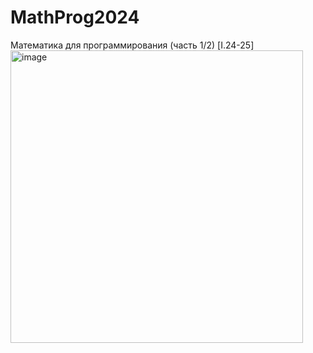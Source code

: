# MathProg2024
Математика для программирования (часть 1/2) [I.24-25]
<img width="468" alt="image" src="https://github.com/user-attachments/assets/5f53aa45-c7d1-4f0c-8da1-af956456d01f" />
